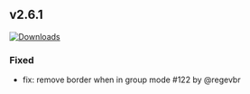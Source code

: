 ## v2.6.1
[![Downloads](https://img.shields.io/github/downloads/artem-sedykh/mini-climate-card/v2.6.1/total.svg)](https://github.com/artem-sedykh/mini-climate-card/releases/tag/v2.6.1)

### Fixed
- fix: remove border when in group mode #122 by @regevbr
